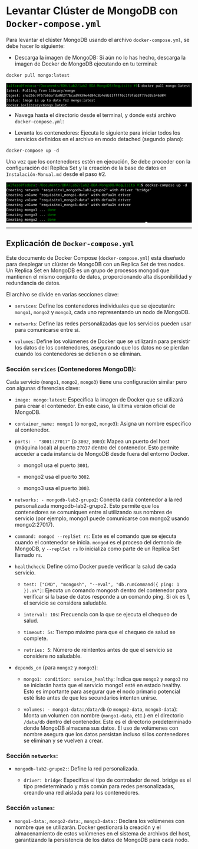 # Levantar Clúster de MongoDB con `Docker-compose.yml`

Para levantar el clúster MongoDB usando el archivo `docker-compose.yml`, se debe hacer lo siguiente:

- Descarga la imagen de MongoDB: Si aún no lo has hecho, descarga la imagen de Docker de MongoDB ejecutando en tu terminal:

```
docker pull mongo:latest
```

<p align="center">
<img src="https://github.com/IAlfaro404/lab2-BDA-MongoDB/blob/main/Requisito%20%231/SalidaTerminalInstalacionDockerCompose2.png?raw=true" alt="Este debe ser el resultado, 1." style="display: block; margin: 0 auto;"/></p>

- Navega hasta el directorio desde el terminal, y donde está archivo `docker-compose.yml`:

-  Levanta los contenedores: Ejecuta lo siguiente para iniciar todos los servicios definidos en el archivo en modo detached (segundo plano):

```
docker-compose up -d
```
Una vez que los contenedores estén en ejecución, Se debe proceder con la configuración del Replica Set y la creación de la base de datos en `Instalación-Manual.md` desde el paso #2.

<p align="center">
<img src="https://github.com/IAlfaro404/lab2-BDA-MongoDB/blob/main/Requisito%20%231/SalidaTerminalInstalacionDockerCompose1.png?raw=true" alt="Este debe ser el resultado, 2." style="display: block; margin: 0 auto;"/></p>
  
---

## Explicación de `Docker-compose.yml`

Este documento de Docker Compose (`docker-compose.yml`) está diseñado para desplegar un clúster de MongoDB con un Replica Set de tres nodos. Un Replica Set en MongoDB es un grupo de procesos mongod que mantienen el mismo conjunto de datos, proporcionando alta disponibilidad y redundancia de datos.

El archivo se divide en varias secciones clave:

- `services`: Define los contenedores individuales que se ejecutarán: `mongo1`, `mongo2` y `mongo3`, cada uno representando un nodo de MongoDB.

- `networks`: Define las redes personalizadas que los servicios pueden usar para comunicarse entre sí.

- `volumes`: Define los volúmenes de Docker que se utilizarán para persistir los datos de los contenedores, asegurando que los datos no se pierdan cuando los contenedores se detienen o se eliminan.

### Sección `services` (Contenedores MongoDB):

Cada servicio (`mongo1`, `mongo2`, `mongo3`) tiene una configuración similar pero con algunas diferencias clave:

- `image: mongo:latest`: Especifica la imagen de Docker que se utilizará para crear el contenedor. En este caso, la última versión oficial de MongoDB.

- `container_name: mongo1` (o `mongo2`, `mongo3`): Asigna un nombre específico al contenedor.

- `ports: - "3001:27017"` (o `3002`, `3003`): Mapea un puerto del host (máquina local) al puerto `27017` dentro del contenedor. Esto permite acceder a cada instancia de MongoDB desde fuera del entorno Docker.

    - mongo1 usa el puerto `3001`.

    - mongo2 usa el puerto `3002`.

    - mongo3 usa el puerto `3003`.

- `networks: - mongodb-lab2-grupo2`: Conecta cada contenedor a la red personalizada mongodb-lab2-grupo2. Esto permite que los contenedores se comuniquen entre sí utilizando sus nombres de servicio (por ejemplo, mongo1 puede comunicarse con mongo2 usando mongo2:27017).

- `command: mongod --replSet rs`: Este es el comando que se ejecuta cuando el contenedor se inicia. `mongod` es el proceso del demonio de MongoDB, y `--replSet rs` lo inicializa como parte de un Replica Set llamado `rs`. 

- `healthcheck`: Define cómo Docker puede verificar la salud de cada servicio.

    - `test: ["CMD", "mongosh", "--eval", "db.runCommand({ ping: 1 }).ok"]`: Ejecuta un comando mongosh dentro del contenedor para verificar si la base de datos responde a un comando ping. Si ok es 1, el servicio se considera saludable.

    - `interval: 10s`: Frecuencia con la que se ejecuta el chequeo de salud.

    - `timeout: 5s`: Tiempo máximo para que el chequeo de salud se complete.

    - `retries: 5`: Número de reintentos antes de que el servicio se considere no saludable.

- `depends_on` (para `mongo2` y `mongo3`):

    - `mongo1: condition: service_healthy`: Indica que `mongo2` y `mongo3` no se iniciarán hasta que el servicio mongo1 esté en estado healthy. Esto es importante para asegurar que el nodo primario potencial esté listo antes de que los secundarios intenten unirse.

    - `volumes: - mongo1-data:/data/db` (o `mongo2-data`, `mongo3-data`): Monta un volumen con nombre (`mongo1-data`, etc.) en el directorio `/data/db` dentro del contenedor. Este es el directorio predeterminado donde MongoDB almacena sus datos. El uso de volúmenes con nombre asegura que los datos persistan incluso si los contenedores se eliminan y se vuelven a crear.

### Sección `networks`:

- `mongodb-lab2-grupo2:`: Define la red personalizada.

    - `driver: bridge`: Especifica el tipo de controlador de red. bridge es el tipo predeterminado y más común para redes personalizadas, creando una red aislada para los contenedores.

### Sección `volumes`:

- `mongo1-data:`, `mongo2-data:`, `mongo3-data:`: Declara los volúmenes con nombre que se utilizarán. Docker gestionará la creación y el almacenamiento de estos volúmenes en el sistema de archivos del host, garantizando la persistencia de los datos de MongoDB para cada nodo.
